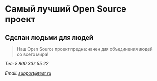 # Самый лучший Open Source проект

## Сделан людьми для людей

> Наш Open Source проект предназначен для объединения людей со всего мира!

*Тел: 8 800 333 55 22*

*Email: support@test.ru*